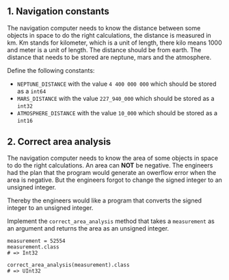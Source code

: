 # 

## 1. Navigation constants

The navigation computer needs to know the distance between some objects in space to do the right calculations, the distance is measured in km.
Km stands for kilometer, which is a unit of length, there kilo means 1000 and meter is a unit of length.
The distance should be from earth.
The distance that needs to be stored are neptune, mars and the atmosphere.

Define the following constants:

  - `NEPTUNE_DISTANCE` with the value `4 400 000 000` which should be stored as a `int64`
  - `MARS_DISTANCE` with the value `227_940_000` which should be stored as a `int32`
  - `ATMOSPHERE_DISTANCE` with the value `10_000` which should be stored as a `int16`

## 2. Correct area analysis

The navigation computer needs to know the area of some objects in space to do the right calculations.
An area can **NOT** be negative.
The engineers had the plan that the program would generate an owerflow error when the area is negative.
But the engineers forgot to change the signed integer to an unsigned integer.

Thereby the engineers would like a program that converts the signed integer to an unsigned integer.

Implement the `correct_area_analysis` method that takes a `measurement` as an argument and returns the area as an unsigned integer.

```crystal
measurement = 52554
measurement.class
# => Int32

correct_area_analysis(measurement).class
# => UInt32
```
